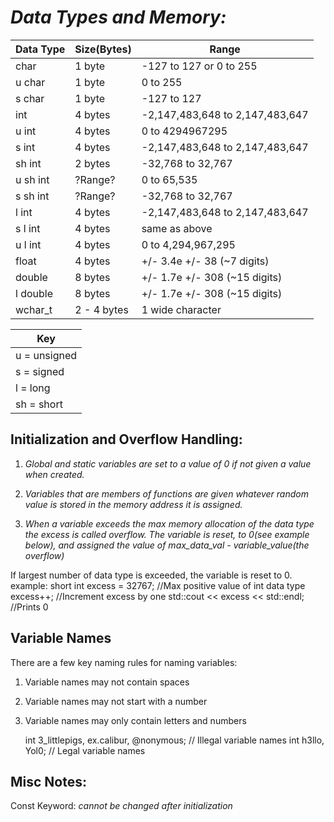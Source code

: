 # *Data Types and Memory:*

| Data Type | Size(Bytes) |    Range  |
| --- | --- | --- |
|char    |   1 byte    | -127 to 127 or 0 to 255
|u char  |   1 byte    |  0 to 255
|s char  |   1 byte    | -127 to 127
|int     |   4 bytes   | -2,147,483,648 to 2,147,483,647
|u int   |   4 bytes   |  0 to 4294967295
|s int   |   4 bytes   | -2,147,483,648 to 2,147,483,647
|sh int  |   2 bytes   | -32,768 to 32,767
|u sh int|   ?Range?   |  0 to 65,535
|s sh int|   ?Range?   | -32,768 to 32,767
|l int   |   4 bytes   | -2,147,483,648 to 2,147,483,647
|s l int |   4 bytes   |  same as above
|u l int |   4 bytes   |  0 to 4,294,967,295
|float   |   4 bytes   | +/- 3.4e +/- 38 (~7 digits)
|double  |   8 bytes   | +/- 1.7e +/- 308 (~15 digits)
|l double|   8 bytes   | +/- 1.7e +/- 308 (~15 digits)
|wchar_t | 2 - 4 bytes | 1 wide character

|Key |
| ---
|u = unsigned
|s = signed
|l = long
|sh = short

## Initialization and Overflow Handling:
1. *Global and static variables are set to a value of 0 if not given a value when created.*

2. *Variables that are members of functions are given whatever random value is stored in the memory address it is assigned.*

3. *When a variable exceeds the max memory allocation of the data type the excess is called overflow. The variable is reset, to 0(see example below), and assigned the value of max_data_val - variable_value(the overflow)*

If largest number of data type is exceeded, the variable is reset to 0.
example:
short int excess = 32767; //Max positive value of int data type
excess++; //Increment excess by one
std::cout << excess << std::endl; //Prints 0

## Variable Names ##
There are a few key naming rules for naming variables:
1. Variable names may not contain spaces
2. Variable names may not start with a number
3. Variable names may only contain letters and numbers

   int 3_littlepigs, ex.calibur, @nonymous; // Illegal variable names
   int h3llo, Yol0; // Legal variable names


## Misc Notes:
Const Keyword: *cannot be changed after initialization*
